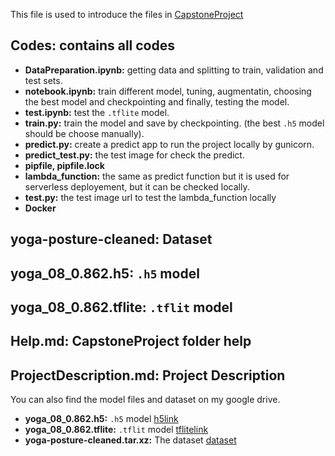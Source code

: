 This file is used to introduce the files in [CapstoneProject](https://github.com/LeilaRanjbar82/ML-zoomcamp-course-homework/tree/main/CapstoneProject)

## Codes: contains all codes
* **DataPreparation.ipynb:** getting data and splitting to train, validation and test sets.
* **notebook.ipynb:** train different model, tuning, augmentatin, choosing the best model and checkpointing and finally, testing the model.
* **test.ipynb:** test the `.tflite` model.
* **train.py:** train the model and save by checkpointing. (the best `.h5` model should be choose manually).
* **predict.py:** create a predict app to run the project locally by gunicorn.
* **predict_test.py:** the test image for check the predict.
* **pipfile, pipfile.lock**
* **lambda_function:** the same as predict function but it is used for serverless deployement, but it can be checked locally.
* **test.py:** the test image url to test the lambda_function locally
* **Docker**

## yoga-posture-cleaned: Dataset
## yoga_08_0.862.h5: `.h5` model
## yoga_08_0.862.tflite: `.tflit` model
## Help.md: CapstoneProject folder help
## ProjectDescription.md: Project Description

You can also find the model files and dataset on my google drive.
* **yoga_08_0.862.h5:** `.h5` model [h5link](https://drive.google.com/drive/folders/1CKu7hcxSxO8r2zUqebE0f0O6hyGCW-td?usp=sharing)
* **yoga_08_0.862.tflite:** `.tflit` model [tflitelink](https://drive.google.com/drive/folders/1CKu7hcxSxO8r2zUqebE0f0O6hyGCW-td?usp=sharing)
* **yoga-posture-cleaned.tar.xz:** The dataset [dataset](https://drive.google.com/drive/folders/1CKu7hcxSxO8r2zUqebE0f0O6hyGCW-td?usp=sharing)
